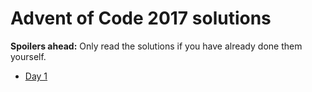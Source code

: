 # Advent of Code 2017 solutions

**Spoilers ahead:** Only read the solutions if you have already done them yourself.

+ [Day 1](src/day1.rs)
